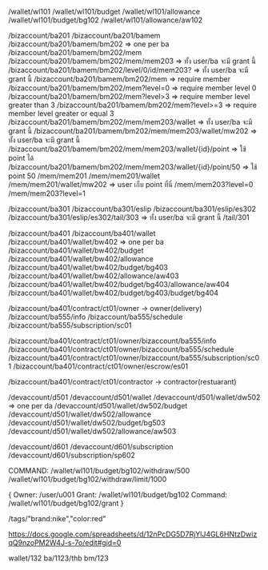 /wallet/wl101
/wallet/wl101/budget
/wallet/wl101/allowance
/wallet/wl101/budget/bg102
/wallet/wl101/allowance/aw102

/bizaccount/ba201
/bizaccount/ba201/bamem
/bizaccount/ba201/bamem/bm202 => one per ba
/bizaccount/ba201/bamem/bm202/mem
/bizaccount/ba201/bamem/bm202/mem/mem203 => ทั้ง user/ba จะมี grant นี้
/bizaccount/ba201/bamem/bm202/level/0/id/mem203? => ทั้ง user/ba จะมี grant นี้
    /bizaccount/ba201/bamem/bm202/mem => require member
    /bizaccount/ba201/bamem/bm202/mem?level=0 => require member level 0
    /bizaccount/ba201/bamem/bm202/mem?level>3 => require member level greater than 3
    /bizaccount/ba201/bamem/bm202/mem?level>=3 => require member level greater or equal 3
/bizaccount/ba201/bamem/bm202/mem/mem203/wallet => ทั้ง user/ba จะมี grant นี้
/bizaccount/ba201/bamem/bm202/mem/mem203/wallet/mw202 => ทั้ง user/ba จะมี grant นี้
    /bizaccount/ba201/bamem/bm202/mem/mem203/wallet/{id}/point => ใช้ point ได้
    /bizaccount/ba201/bamem/bm202/mem/mem203/wallet/{id}/point/50 => ใช้ point 50
/mem/mem201
/mem/mem201/wallet
/mem/mem201/wallet/mw202 => user เก็บ point ที่นี่
/mem/mem203?level=0
/mem/mem203?level=1

/bizaccount/ba301
/bizaccount/ba301/eslip
/bizaccount/ba301/eslip/es302
/bizaccount/ba301/eslip/es302/tail/303 => ทั้ง user/ba จะมี grant นี้
/tail/301

/bizaccount/ba401
/bizaccount/ba401/wallet
/bizaccount/ba401/wallet/bw402 => one per ba
/bizaccount/ba401/wallet/bw402/budget
/bizaccount/ba401/wallet/bw402/allowance
/bizaccount/ba401/wallet/bw402/budget/bg403
/bizaccount/ba401/wallet/bw402/allowance/aw403
/bizaccount/ba401/wallet/bw402/budget/bg403/allowance/aw404
/bizaccount/ba401/wallet/bw402/budget/bg403/budget/bg404

/bizaccount/ba401/contract/ct01/owner -> owner(delivery)
/bizaccount/ba555/info
/bizaccount/ba555/schedule
/bizaccount/ba555/subscription/sc01

/bizaccount/ba401/contract/ct01/owner/bizaccount/ba555/info
/bizaccount/ba401/contract/ct01/owner/bizaccount/ba555/schedule
/bizaccount/ba401/contract/ct01/owner/bizaccount/ba555/subscription/sc01
/bizaccount/ba401/contract/ct01/owner/escrow/es01

/bizaccount/ba401/contract/ct01/contractor -> contractor(restuarant)


/devaccount/d501
/devaccount/d501/wallet
/devaccount/d501/wallet/dw502 => one per da
/devaccount/d501/wallet/dw502/budget
/devaccount/d501/wallet/dw502/allowance
/devaccount/d501/wallet/dw502/budget/bg503
/devaccount/d501/wallet/dw502/allowance/aw503

/devaccount/d601
/devaccount/d601/subscription
/devaccount/d601/subscription/sp602




COMMAND:
/wallet/wl101/budget/bg102/withdraw/500
/wallet/wl101/budget/bg102/withdraw/limit/1000

{
    Owner: /user/u001
    Grant: /wallet/wl101/budget/bg102
    Command: /wallet/wl101/budget/bg102/grant
}






/tags/"brand:nike","color:red"



https://docs.google.com/spreadsheets/d/12nPcDG5D7RjYlJ4GL6HNtzDwizqQ9nzoPM2W4J-s-7o/edit#gid=0




wallet/132
ba/1123/thb
bm/123
